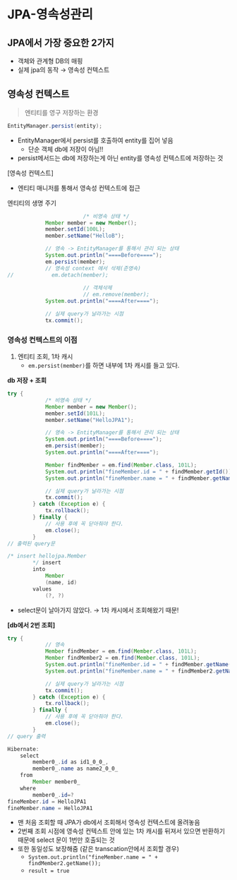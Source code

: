 # JPA-영속성관리

## JPA에서 가장 중요한 2가지

- 객체와 관계형 DB의 매핑
- 실제 jpa의 동작 → 영속성 컨텍스트

## 영속성 컨텍스트

> 엔티티를 영구 저장하는 환경

```java
EntityManager.persist(entity);
```

- EntityManager에서 persist를 호출하여 entity를 집어 넣음
  - 단순 객체 db에 저장이 아님!!
- persist메서드는 db에 저장하는게 아닌 entity를 영속성 컨텍스트에 저장하는 것

[영속성 컨텍스트]

- 엔티티 매니저를 통해서 영속성 컨텍스트에 접근

엔티티의 생명 주기

```java
						/* 비영속 상태 */
            Member member = new Member();
            member.setId(100L);
            member.setName("HelloB");

            // 영속 -> EntityManager를 통해서 관리 되는 상태
            System.out.println("====Before====");
            em.persist(member);
            // 영속성 context 에서 삭제(준영속)
//            em.detach(member);
						
						// 객체삭제 
						// em.remove(member);
            System.out.println("====After====");

            // 실제 query가 날라가는 시점
            tx.commit();
```

### 영속성 컨텍스트의 이점

1. 엔티티 조회, 1차 캐시
   - `em.persist(member)`를 하면  내부에 1차 캐시를 들고 있다.

**db 저장 + 조회**

```java
try {
            /* 비영속 상태 */
            Member member = new Member();
            member.setId(101L);
            member.setName("HelloJPA1");

            // 영속 -> EntityManager를 통해서 관리 되는 상태
            System.out.println("====Before====");
            em.persist(member);
            System.out.println("====After====");

            Member findMember = em.find(Member.class, 101L);
            System.out.println("fineMember.id = " + findMember.getId());
            System.out.println("fineMember.name = " + findMember.getName());

            // 실제 query가 날라가는 시점
            tx.commit();
        } catch (Exception e) {
            tx.rollback();
        } finally {
            // 사용 후에 꼭 닫아줘야 한다.
            em.close();
        }
// 출력된 query문

/* insert hellojpa.Member
        */ insert 
        into
            Member
            (name, id) 
        values
            (?, ?)
```

- select문이 날아가지 않았다. → 1차 캐시에서 조회해왔기 때문!

**[db에서 2번 조회]**

```java
try {
            // 영속
            Member findMember = em.find(Member.class, 101L);
            Member findMember2 = em.find(Member.class, 101L);
            System.out.println("fineMember.id = " + findMember.getName());
            System.out.println("fineMember.name = " + findMember2.getName());

            // 실제 query가 날라가는 시점
            tx.commit();
        } catch (Exception e) {
            tx.rollback();
        } finally {
            // 사용 후에 꼭 닫아줘야 한다.
            em.close();
        }
// query 출력 

Hibernate: 
    select
        member0_.id as id1_0_0_,
        member0_.name as name2_0_0_ 
    from
        Member member0_ 
    where
        member0_.id=?
fineMember.id = HelloJPA1
fineMember.name = HelloJPA1
```

- 맨 처음 조회할 때 JPA가 db에서 조회해서 영속성 컨텍스트에 올려놓음
- 2번째 조회 시점에 영속성 컨텍스트 안에 있는 1차 캐시를 뒤져서 있으면 반환하기 때문에 select 문이 1번만 호출되는 것
- 또한 동일성도 보장해줌 (같은 transcation안에서 조회할 경우)
  - `System.out.println("fineMember.name = " + findMember2.getName());`
  - `result = true`

